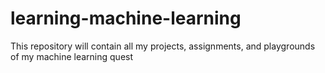 # learning-machine-learning
This repository will contain all my projects, assignments, and playgrounds of my machine learning quest
